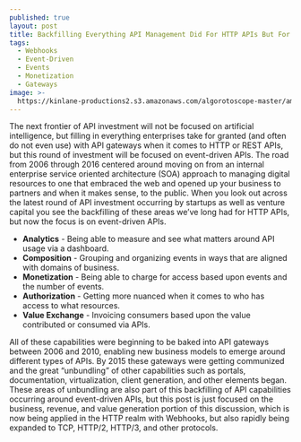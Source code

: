 ```yaml
---
published: true
layout: post
title: Backfilling Everything API Management Did For HTTP APIs But For Event-Driven APIs
tags:
  - Webhooks
  - Event-Driven
  - Events
  - Monetization
  - Gateways
image: >-
  https://kinlane-productions2.s3.amazonaws.com/algorotoscope-master/america-under-socialism-working-waterfront-2.jpg
---
```

The next frontier of API investment will not be focused on artificial intelligence, but filling in everything enterprises take for granted (and often do not even use) with API gateways when it comes to HTTP or REST APIs, but this round of investment will be focused on event-driven APIs. The road from 2006 through 2016 centered around moving on from an internal enterprise service oriented architecture (SOA) approach to managing digital resources to one that embraced the web and opened up your business to partners and when it makes sense, to the public. When you look out across the latest round of API investment occurring by startups as well as venture capital you see the backfilling of these areas we’ve long had for HTTP APIs, but now the focus is on event-driven APIs.

- **Analytics** - Being able to measure and see what matters around API usage via a dashboard.
- **Composition** - Grouping and organizing events in ways that are aligned with domains of business.
- **Monetization** - Being able to charge for access based upon events and the number of events.
- **Authorization** - Getting more nuanced when it comes to who has access to what resources.
- **Value Exchange** - Invoicing consumers based upon the value contributed or consumed via APIs.

All of these capabilities were beginning to be baked into API gateways between 2006 and 2010, enabling new business models to emerge around different types of APIs. By 2015 these gateways were getting communized and the great “unbundling” of other capabilities such as portals, documentation, virtualization, client generation, and other elements began. These areas of unbundling are also part of this backfilling of API capabilities occurring around event-driven APIs, but this post is just focused on the business, revenue, and value generation portion of this discussion, which is now being applied in the HTTP realm with Webhooks, but also rapidly being expanded to TCP, HTTP/2, HTTP/3, and other protocols. 


